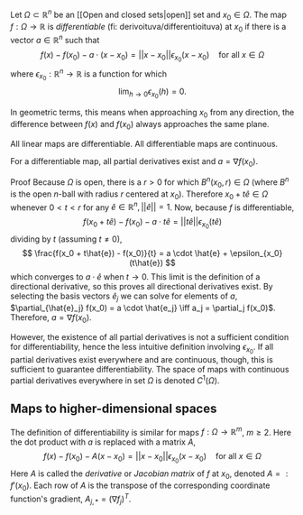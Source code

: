 Let $\Omega \subset \mathbb{R}^n$ be an [[Open and closed sets|open]] set and $x_0 \in \Omega$.
The map $f : \Omega \rightarrow \mathbb{R}$ is _differentiable_ (fi: derivoituva/differentioituva)
at $x_0$ if there is a vector $a \in \mathbb{R}^n$ such that
$$
f(x) - f(x_0) - a \cdot (x - x_0)
= ||x - x_0|| \epsilon_{x_0} (x - x_0)
\quad \text{for all } x \in \Omega
$$
where $\epsilon_{x_0} : \mathbb{R}^n \rightarrow \mathbb{R}$ is a function for which
$$
\lim_{h \rightarrow 0} \epsilon_{x_0} (h) = 0.
$$

In geometric terms, this means when approaching $x_0$
from any direction, the difference between $f(x)$ and $f(x_0)$
always approaches the same plane.

All linear maps are differentiable.
All differentiable maps are continuous.

For a differentiable map,
all partial derivatives exist and $a = \nabla f(x_0)$.

Proof
	Because $\Omega$ is open, there is a $r > 0$ for which $B^n(x_0, r) \in \Omega$
	(where $B^n$ is the open $n$-ball with radius $r$ centered at $x_0$).
	Therefore $x_0 + t\hat{e} \in \Omega$ whenever $0 < t < r$ for any $\hat{e} \in \mathbb{R}^n, ||\hat{e}|| = 1$.
	Now, because $f$ is differentiable,
	$$
	f(x_0 + t\hat{e}) - f(x_0) - a \cdot t\hat{e}
	= ||t\hat{e}|| \epsilon_{x_0} (t\hat{e})
	$$
	dividing by $t$ (assuming $t \neq 0$),
	$$
	\frac{f(x_0 + t\hat{e}) - f(x_0)}{t} = a \cdot \hat{e} + \epsilon_{x_0} (t\hat{e})
	$$
	which converges to $a \cdot \hat{e}$ when $t \rightarrow 0$.
	This limit is the definition of a directional derivative,
	so this proves all directional derivatives exist.
	By selecting the basis vectors $\hat{e}_j$ we can solve for elements of $a$,
	$\partial_{\hat{e}_j} f(x_0) = a \cdot \hat{e_j} \iff a_j = \partial_j f(x_0)$.
	Therefore, $a = \nabla f(x_0)$.

However, the existence of all partial derivatives
is not a sufficient condition for differentiability,
hence the less intuitive definition involving $\epsilon_{x_0}$.
If all partial derivatives exist everywhere
and are continuous, though,
this is sufficient to guarantee differentiability.
The space of maps with continuous partial derivatives
everywhere in set $\Omega$ is denoted $C^1(\Omega)$.

## Maps to higher-dimensional spaces

The definition of differentiability is similar for maps
$f : \Omega \rightarrow \mathbb{R}^m$, $m \geq 2$.
Here the dot product with $a$ is replaced with a matrix $A$,
$$
f(x) - f(x_0) - A(x - x_0)
= ||x - x_0|| \epsilon_{x_0} (x - x_0)
\quad \text{for all } x \in \Omega
$$
Here $A$ is called the _derivative_ or _Jacobian matrix_
of $f$ at $x_0$, denoted $A =: f'(x_0)$.
Each row of $A$ is the transpose
of the corresponding coordinate function's gradient,
$A_{j,*} = (\nabla f_j)^T$.